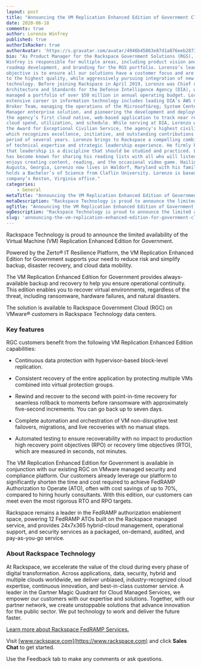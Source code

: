 ```yaml
---
layout: post
title: "Announcing the VM Replication Enhanced Edition of Government Cloud, limited availability"
date: 2020-06-18
comments: true
author: Lorenzo Winfrey
published: true
authorIsRacker: true
authorAvatar: 'https://s.gravatar.com/avatar/4946b45863e87d1a876eeb2873af2593'
bio: "As Product Manager for the Rackspace Government Solutions (RGS), Lorenzo D.
Winfrey is responsible for multiple areas, including product vision and strategy,
roadmap development, and branding for the RGS portfolio. Lorenzo’s leadership
objective is to ensure all our solutions have a customer focus and are built
to the highest quality, while aggressively pursuing integration of new value added
technology. Before joining Rackspace in April 2019, Lorenzo was Chief of
Architecture and Standards for the Defense Intelligence Agency (DIA), where he
managed a portfolio of over $50 million in annual operating budget. Lorenzo’s
extensive career in information technology includes leading DIA’s AWS Cloud
Broker Team, managing the operations of the Microsoft&reg; System Center Configuration
Manager enterprise solution, and pioneering the development and deployment of
the agency’s first cloud native, web-based application to track near real-time
cloud spend, utilization, and schedule. While serving at DIA, Lorenzo was awarded
the Award for Exceptional Civilian Service, the agency's highest civilian award,
which recognizes excellence, initiative, and outstanding contributions over a
period of several years. Lorenzo brings to Rackspace a compelling combination
of technical expertise and strategic leadership experience. He firmly believes
that leadership is a discipline that should be studied and practiced. Lorenzo
has become known for sharing his reading lists with all who will listen. He
enjoys creating content, reading, and the occasional video game. Hailing from
Augusta, Georgia, Lorenzo now lives in Waldorf, Maryland with his family. He
holds a Bachelor’s of Science from Claflin University. Lorenzo is based in the
company’s Reston, Virginia office."
categories:
    - General
metaTitle: "Announcing the VM Replication Enhanced Edition of Government Cloud, limited availability"
metaDescription: "Rackspace Technology is proud to announce the limited availability of VM Replication Enhanced Edition for Government."
ogTitle: "Announcing the VM Replication Enhanced Edition of Government Cloud, limited availability"
ogDescription: "Rackspace Technology is proud to announce the limited availability of VM Replication Enhanced Edition for Government."
slug: 'announcing-the-vm-replication-enhanced-edition-for-government-cloud-limited-availablility'
---
```


Rackspace Technology is proud to announce the limited availability of the Virtual
Machine (VM) Replication Enhanced Edition for Government.

<!--more-->

Powered by the Zerto&reg; IT Resilience Platform, the VM Replication Enhanced
Edition for Government supports your need to reduce risk and simplify backup,
disaster recovery, and cloud data mobility.

The VM Replication Enhanced Edition for Government provides always-available
backup and recovery to help you ensure operational continuity. This edition
enables you to recover virtual environments, regardless of the threat, including
ransomware, hardware failures, and natural disasters.

The solution is available to Rackspace Government Cloud (RGC) on VMware&reg; customers
in Rackspace Technology data centers.

### Key features

RGC customers benefit from the following VM Replication Enhanced Edition
capabilities:

- Continuous data protection with hypervisor-based block-level replication.

- Consistent recovery of the entire application by protecting multiple VMs
  combined into virtual protection groups.

- Rewind and recover to the second with point-in-time recovery for seamless
  rollback to moments before ransomware with approximately five-second
  increments. You can go back up to seven days.

- Complete automation and orchestration of VM non-disruptive test failovers,
  migrations, and live recoveries with no manual steps.

- Automated testing to ensure recoverability with no impact to production
  high recovery point objectives (RPO) or recovery time objectives (RTO), which
  are measured in seconds, not minutes.

The VM Replication Enhanced Edition for Government is available in conjunction
with our existing RGC on VMware managed security and compliance platform. Our
customers already leverage our platform to significantly shorten the time and
cost required to achieve FedRAMP Authorization to Operate (ATO), often with cost
savings of up to 70%, compared to hiring hourly consultants. With this edition,
our customers can meet even the most rigorous RTO and RPO targets.

Rackspace remains a leader in the FedRAMP authorization enablement space,
powering 12 FedRAMP ATOs built on the Rackspace managed service, and provides
24x7x365 hybrid-cloud management, operational support, and security services as
a packaged, on-demand, audited, and pay-as-you-go service.


### About Rackspace Technology

At Rackspace, we accelerate the value of the cloud during every phase of digital
transformation. Across applications, data, security, hybrid and multiple clouds
worldwide, we deliver unbiased, industry-recognized cloud expertise, continuous
innovation, and best-in-class customer service.  A leader in the Gartner Magic
Quadrant for Cloud Managed Services, we empower our customers with our expertise
and solutions. Together, with our partner network, we create unstoppable solutions
that advance innovation for the public sector. We put technology to work and
deliver the future faster.

<a class="cta teal" id="cta" href="https://www.rackspace.com/fedramp">Learn more about Rackspace FedRAMP Services.</a>

Visit [www.rackspace.com](https://www.rackspace.com) and click **Sales Chat**
to get started.

Use the Feedback tab to make any comments or ask questions.
